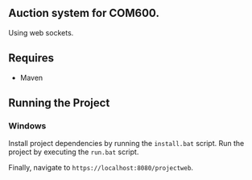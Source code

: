 ## Auction system for COM600.
Using web sockets. 

## Requires
- Maven

## Running the Project

### Windows
Install project dependencies by running the ```install.bat``` script.
Run the project by executing the ```run.bat``` script.

Finally, navigate to ```https://localhost:8080/projectweb```.

